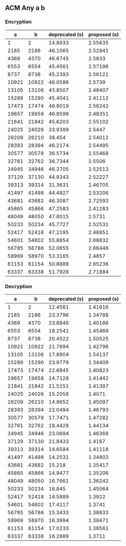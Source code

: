 ## ACM Any a b
### Encryption
a | b | deprecated (s) | proposed (s)
--- | --- | --- | ---
1 | 2 | 14.8933 | 2.55635
2185 | 2186 | 46.1065 | 2.52941
4369 | 4370 | 46.8745 | 2.5833
6553 | 6554 | 45.4561 | 2.57196
8737 | 8738 | 45.2393 | 2.56121
10921 | 10922 | 46.0586 | 2.5739
13105 | 13106 | 43.8507 | 2.48407
15289 | 15290 | 45.4041 | 2.41112
17473 | 17474 | 46.8019 | 2.56242
19657 | 19658 | 46.8598 | 2.48351
21841 | 21842 | 45.6203 | 2.55102
24025 | 24026 | 33.9389 | 2.5447
26209 | 26210 | 38.454 | 2.54012
28393 | 28394 | 46.2174 | 2.54495
30577 | 30578 | 36.5734 | 2.55468
32761 | 32762 | 36.7344 | 2.5506
34945 | 34946 | 46.3705 | 2.52513
37129 | 37130 | 44.9343 | 2.52227
39313 | 39314 | 31.3631 | 2.46705
41497 | 41498 | 44.4927 | 2.53206
43681 | 43682 | 46.3087 | 2.72593
45865 | 45866 | 47.2583 | 2.41283
48049 | 48050 | 47.8015 | 2.5731
50233 | 50234 | 45.7727 | 2.52531
52417 | 52418 | 47.2195 | 2.48951
54601 | 54602 | 55.8854 | 2.68832
56785 | 56786 | 52.0655 | 2.66446
58969 | 58970 | 53.3165 | 2.4857
61153 | 61154 | 50.8888 | 2.65236
63337 | 63338 | 51.7928 | 2.71884

### Decryption
a | b | deprecated (s) | proposed (s)
--- | --- | --- | ---
1 | 2 | 12.4561 | 1.41616
2185 | 2186 | 23.3796 | 1.34788
4369 | 4370 | 23.8846 | 1.40186
6553 | 6554 | 18.2541 | 1.45469
8737 | 8738 | 20.4522 | 1.50525
10921 | 10922 | 21.7694 | 1.42796
13105 | 13106 | 17.8904 | 1.54137
15289 | 15290 | 23.9779 | 1.34409
17473 | 17474 | 22.6845 | 1.40823
19657 | 19658 | 14.7128 | 1.41442
21841 | 21842 | 21.5151 | 1.41397
24025 | 24026 | 15.2058 | 1.4071
26209 | 26210 | 14.8652 | 1.45097
28393 | 28394 | 22.0494 | 1.46793
30577 | 30578 | 17.7471 | 1.47282
32761 | 32762 | 18.4428 | 1.44134
34945 | 34946 | 23.0694 | 1.46368
37129 | 37130 | 21.8433 | 1.4167
39313 | 39314 | 14.6584 | 1.41118
41497 | 41498 | 14.2531 | 1.34803
43681 | 43682 | 15.218 | 1.35417
45865 | 45866 | 14.9477 | 1.35206
48049 | 48050 | 16.7661 | 1.36242
50233 | 50234 | 16.845 | 1.45064
52417 | 52418 | 14.5889 | 1.3922
54601 | 54602 | 17.4117 | 1.3741
56785 | 56786 | 15.3433 | 1.38833
58969 | 58970 | 16.3994 | 1.38471
61153 | 61154 | 17.0233 | 1.38561
63337 | 63338 | 16.2889 | 1.3711
